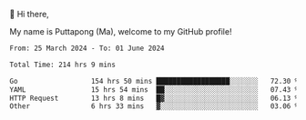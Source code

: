 👋 Hi there,

My name is Puttapong (Ma), welcome to my GitHub profile!

<!--START_SECTION:waka-->

```txt
From: 25 March 2024 - To: 01 June 2024

Total Time: 214 hrs 9 mins

Go                  154 hrs 50 mins ██████████████████░░░░░░░   72.30 %
YAML                15 hrs 54 mins  ██░░░░░░░░░░░░░░░░░░░░░░░   07.43 %
HTTP Request        13 hrs 8 mins   █▓░░░░░░░░░░░░░░░░░░░░░░░   06.13 %
Other               6 hrs 33 mins   ▓░░░░░░░░░░░░░░░░░░░░░░░░   03.06 %
```

<!--END_SECTION:waka-->
